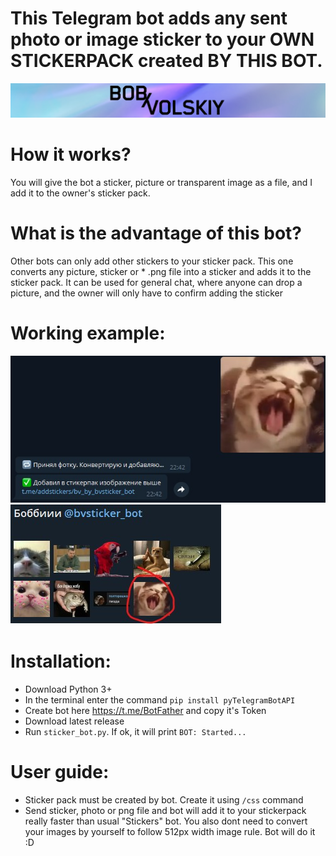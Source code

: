 # This Telegram bot adds any sent photo or image sticker to your OWN STICKERPACK created BY THIS BOT.

[![N|Solid](images/logo.png)](https://twitter.com/bob_volskiy)

# How it works?
You will give the bot a sticker, picture or transparent image as a file, and I add it to the owner's sticker pack.

# What is the advantage of this bot?
Other bots can only add other stickers to your sticker pack. This one converts any picture, sticker or * .png file into a sticker and adds it to the sticker pack.
It can be used for general chat, where anyone can drop a picture, and the owner will only have to confirm adding the sticker

# Working example: 
<img src="images/preview_1.jpg">
<img src="images/preview_2.jpg">

# Installation: 
  - Download Python 3+
  - In the terminal enter the command `pip install pyTelegramBotAPI`
  - Create bot here https://t.me/BotFather and copy it's Token
  - Download latest release
  - Run `sticker_bot.py`. If ok, it will print `BOT: Started...`

# User guide: 
  - Sticker pack must be created by bot. Create it using `/css` command
  - Send sticker, photo or png file and bot will add it to your stickerpack really faster than usual "Stickers" bot. You also dont need to convert your images by yourself to follow 512px width image rule. Bot will do it :D



